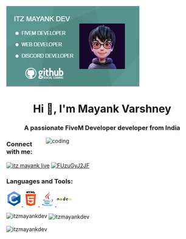 ![](https://github.com/itzmayankdev/itzmayankdev/blob/main/itzmayankdev.png)
<h1 align="center">Hi 👋, I'm Mayank Varshney</h1>
<h3 align="center">A passionate FiveM Developer developer from India</h3>
<img align="right" alt="coding" width="400" src=https://cdn.dribbble.com/users/239755/screenshots/3019824/dave_coding_dribbble.gif>


<h3 align="left">Connect with me:</h3>
<p align="left">
<a href="https://www.youtube.com/c/itz mayank live" target="blank"><img align="center" src="https://raw.githubusercontent.com/rahuldkjain/github-profile-readme-generator/master/src/images/icons/Social/youtube.svg" alt="itz mayank live" height="30" width="40" /></a>
<a href="https://discord.gg/FUzuGyJ2JF" target="blank"><img align="center" src="https://raw.githubusercontent.com/rahuldkjain/github-profile-readme-generator/master/src/images/icons/Social/discord.svg" alt="FUzuGyJ2JF" height="30" width="40" /></a>
</p>

<h3 align="left">Languages and Tools:</h3>
<p align="left"> <a href="https://www.cprogramming.com/" target="_blank" rel="noreferrer"> <img src="https://raw.githubusercontent.com/devicons/devicon/master/icons/c/c-original.svg" alt="c" width="40" height="40"/> </a> <a href="https://www.w3.org/html/" target="_blank" rel="noreferrer"> <img src="https://raw.githubusercontent.com/devicons/devicon/master/icons/html5/html5-original-wordmark.svg" alt="html5" width="40" height="40"/> </a> <a href="https://www.java.com" target="_blank" rel="noreferrer"> <img src="https://raw.githubusercontent.com/devicons/devicon/master/icons/java/java-original.svg" alt="java" width="40" height="40"/> </a> <a href="https://nodejs.org" target="_blank" rel="noreferrer"> <img src="https://raw.githubusercontent.com/devicons/devicon/master/icons/nodejs/nodejs-original-wordmark.svg" alt="nodejs" width="40" height="40"/> </a> </p>

<p><img align="left" src="https://github-readme-stats.vercel.app/api/top-langs?username=itzmayankdev&show_icons=true&locale=en&layout=compact" alt="itzmayankdev" /></p>

<p>&nbsp;<img align="center" src="https://github-readme-stats.vercel.app/api?username=itzmayankdev&show_icons=true&locale=en" alt="itzmayankdev" /></p>

<p><img align="center" src="https://github-readme-streak-stats.herokuapp.com/?user=itzmayankdev&" alt="itzmayankdev" /></p>
